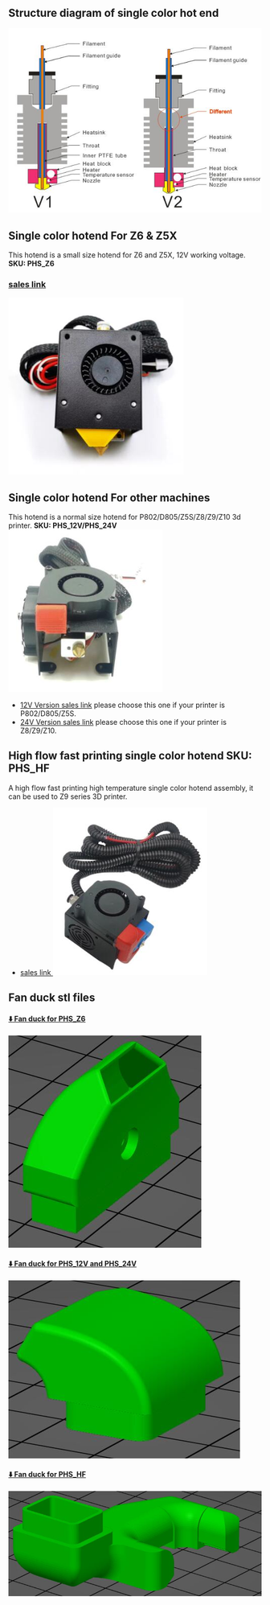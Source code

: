 ## Structure diagram of single color hot end
![](HE6_1.jpg)

## Single color hotend For Z6 & Z5X
This hotend is a small size hotend for Z6 and Z5X, 12V working voltage. **SKU: PHS_Z6**
### [sales link](https://www.aliexpress.com/item/1005001274803204.html)
![](PHS_Z6.jpg)  

## Single color hotend For other machines
This hotend is a normal size hotend for P802/D805/Z5S/Z8/Z9/Z10 3d printer. **SKU: PHS_12V/PHS_24V**  
![](PHS.jpg)    
- [12V Version sales link](https://www.aliexpress.com/item/1005001274803204.html) please choose this one if your printer is P802/D805/Z5S.  
- [24V Version sales link](https://www.aliexpress.com/item/1005001275334841.html) please choose this one if your printer is Z8/Z9/Z10.    

## High flow fast printing single color hotend **SKU: PHS_HF**  
A high flow fast printing high temperature single color hotend assembly, it can be used to Z9 series 3D printer.
- [sales link ](https://www.aliexpress.com/item/1005001274803204.html)
![](PHS_HF.jpg)

## Fan duck stl files
#### [:arrow_down: Fan duck for PHS_Z6](/fanstl/FAN_PHS_Z6.stl)
![PHS_Z6](fanstl/FAN_PHS_Z6.jpg)
#### [:arrow_down: Fan duck for PHS_12V and PHS_24V](/fanstl/FAN_PHS.stl)
![PHS_12V](fanstl/FAN_PHS.jpg)
#### [:arrow_down: Fan duck for PHS_HF](/fanstl/FAN_PHS_HF.stl)
![PHS_HF](fanstl/FAN_PHS_HF.jpg)